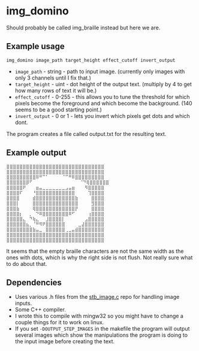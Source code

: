 # img_domino
Should probably be called img_braille instead but here we are.

## Example usage
```img_domino image_path target_height effect_cutoff invert_output```

* ```image_path``` - string - path to input image. (currently only images with only 3 channels until I fix that.)
* ```target_height``` - uint - dot height of the output text. (multiply by 4 to get how many rows of text it will be.)
* ```effect_cutoff``` - 0-255 - this allows you to tune the threshold for which pixels become the foreground and which become the background. (140 seems to be a good starting point.)
* ```invert_output``` - 0 or 1 - lets you invert which pixels get dots and which dont.

The program creates a file called output.txt for the resulting text.

## Example output
```
⣿⣿⣿⣿⣿⣿⣿⣿⣿⣿⣿⣿⣿⣿⣿⣿⣿⣿⣿⣿⣿⣿⣿⣿⣿⣿⣿⣿⣿⣿
⣿⣿⣿⣿⣿⣿⣿⣿⣿⣿⣿⣿⣿⣿⣿⣿⣿⣿⣿⣿⣿⣿⣿⣿⣿⣿⣿⣿⣿⣿
⣿⣿⣿⣿⣿⣿⣿⣿⣿⠿⠛⠉⠁⠀⠀⠀⠀⠈⠉⠛⠿⣿⣿⣿⣿⣿⣿⣿⣿⣿
⣿⣿⣿⣿⣿⣿⡿⠋⠀⠀⠀⠀⠀⠀⠀⠀⠀⠀   ⠀⠀⠈⠙⢿⣿⣿⣿⣿⣿⣿
⣿⣿⣿⣿⣿⠟⠀⠀⠀⣶⣤⣀⣀⣀⣀⣀⣀⣀⣠⣤⣶⠀⠀⠀⠻⣿⣿⣿⣿⣿
⣿⣿⣿⣿⠏⠀⠀⠀⠘⣿⣿⣿⣿⣿⣿⣿⣿⣿⣿⣿⣿⠀⠀⠀⠀⢹⣿⣿⣿⣿
⣿⣿⣿⣿⠀⠀⠀⠀⣾⣿⣿⣿⣿⣿⣿⣿⣿⣿⣿⣿⣿⣷⠀⠀⠀⠀⣿⣿⣿⣿
⣿⣿⣿⡇⠀⠀⠀⠀⣿⣿⣿⣿⣿⣿⣿⣿⣿⣿⣿⣿⣿⣿⠀⠀⠀⠀⣻⣿⣿⣿
⣿⣿⣿⣷⠀⠀⠀⠀⢿⣿⣿⣿⣿⣿⣿⣿⣿⣿⣿⣿⣿⡟⠀⠀⠀⠀⣿⣿⣿⣿
⣿⣿⣿⣿⡆⠀⠀⡀⠀⠙⠿⣿⣿⣿⣿⣿⣿⣿⣿⠿⠋⠀⠀⠀⠀⢰⣿⣿⣿⣿
⣿⣿⣿⣿⣿⣄⠀⠙⢷⣄⠀⠀⣸⣿⣿⣿⣿⡇⠀⠀⠀⠀⠀⠀⣠⣿⣿⣿⣿⣿
⣿⣿⣿⣿⣿⣿⣦⡀⠈⠛⠻⠟⣿⣿⣿⣿⣿⣿⠀⠀⠀⠀⣀⣼⣿⣿⣿⣿⣿⣿
⣿⣿⣿⣿⣿⣿⣿⣿⣷⣤⣀⠀⣿⣿⣿⣿⣿⣿⢀⣀⣤⣾⣿⣿⣿⣿⣿⣿⣿⣿
⣿⣿⣿⣿⣿⣿⣿⣿⣿⣿⣿⣿⣿⣿⣿⣿⣿⣿⣿⣿⣿⣿⣿⣿⣿⣿⣿⣿⣿⣿
⣿⣿⣿⣿⣿⣿⣿⣿⣿⣿⣿⣿⣿⣿⣿⣿⣿⣿⣿⣿⣿⣿⣿⣿⣿⣿⣿⣿⣿⣿
```
It seems that the empty braille characters are not the same width as the ones with dots, which is why the right side is not flush. Not really sure what to do about that.

## Dependencies
- Uses various .h files from the [stb_image.c](http://nothings.org/stb_image.c) repo for handling image inputs.
- Some C++ compiler.
- I wrote this to compile with mingw32 so you might have to change a couple things for it to work on linux.
- If you set ```-DOUTPUT_STEP_IMAGES``` in the makefile the program will output several images which show the manipulations the program is doing to the input image before creating the text.

